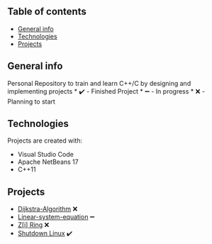 ## Table of contents
* [General info](#general-info)
* [Technologies](#technologies)
* [Projects](#projects)

## General info
Personal Repository to train and learn C++/C by designing and implementing projects
	* :heavy_check_mark: - Finished Project
	* :heavy_minus_sign: - In progress
	* :x: - Planning to start
## Technologies
Projects are created with:
* Visual Studio Code
* Apache NetBeans 17
* C++11
	
## Projects
* [Dijkstra-Algorithm](Dijkstra-Algorithm)  :x:
* [Linear-system-equation](Linear-system-equation) :heavy_minus_sign:
* [Z[i] Ring](Z[i]) :x:
* [Shutdown Linux](Apagar-Linux) :heavy_check_mark:
